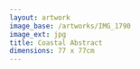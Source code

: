 ```yaml
---
layout: artwork
image_base: /artworks/IMG_1790
image_ext: jpg
title: Coastal Abstract
dimensions: 77 x 77cm
---
```



